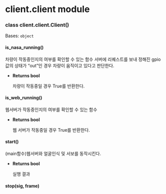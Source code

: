 # client.client module


### class client.client.Client()
Bases: `object`


#### is_nasa_running()
차량이 작동중인지의 여부를 확인할 수 있는 함수 
서버에 리퀘스트를 보내 정해진 gpio값의 상태가 “out”인 경우 차량이 움직이고 있다고 판단한다.


* **Returns bool**

    차량이 작동중일 경우 True를 반환한다.



#### is_web_running()
웹서버가 작동중인지의 여부를 확인할 수 있는 함수


* **Returns bool**

    웹 서버가 작동중일 경우 True를 반환한다.



#### start()
(main함수)웹서버와 얼굴인식 및 서보를 동작시킨다.


* **Returns bool**

    실행 결과



#### stop(sig, frame)
